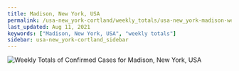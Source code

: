 ```yaml
---
title: Madison, New York, USA
permalink: /usa-new_york-cortland/weekly_totals/usa-new_york-madison-weekly_totals.html
last_updated: Aug 11, 2021
keywords: ["Madison, New York, USA", "weekly totals"]
sidebar: usa-new_york-cortland_sidebar
---
```


![Weekly Totals of Confirmed Cases for Madison, New York, USA](/covid_tracker/images/graphs/usa-new_york-madison-weekly_totals_graph.png)
